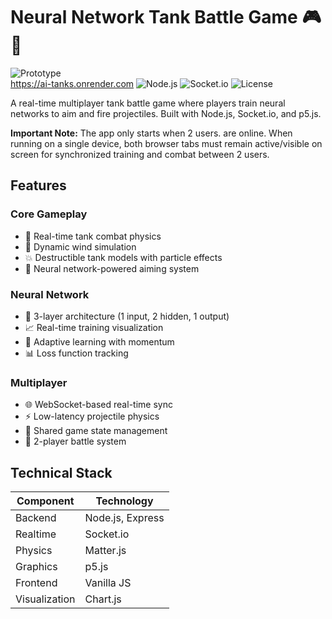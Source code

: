 # Neural Network Tank Battle Game 🎮🤖
![Prototype](https://img.shields.io/badge/status-prototype-blueviolet)
<br>
https://ai-tanks.onrender.com
![Node.js](https://img.shields.io/badge/Node.js-18.x-green)
![Socket.io](https://img.shields.io/badge/Socket.io-4.x-blue)
![License](https://img.shields.io/badge/License-MIT-brightgreen)

A real-time multiplayer tank battle game where players train neural networks to aim and fire projectiles. Built with Node.js, Socket.io, and p5.js.

**Important Note:** The app only starts when 2 users. are online. When running on a single device, both browser tabs must remain active/visible on screen for synchronized training and combat between 2 users.

<!--## Table of Contents
- [Features](#features)
- [Technical Stack](#technical-stack)
- [Installation](#installation)
- [Usage](#usage)
- [Game Mechanics](#game-mechanics)
- [Neural Network](#neural-network)
- [Multiplayer](#multiplayer)
- [License](#license)-->

## Features

### Core Gameplay
- 🔫 Real-time tank combat physics
- 💨 Dynamic wind simulation
- 💥 Destructible tank models with particle effects
- 🎯 Neural network-powered aiming system

### Neural Network
- 🧠 3-layer architecture (1 input, 2 hidden, 1 output)
- 📈 Real-time training visualization
- 🔄 Adaptive learning with momentum
- 📊 Loss function tracking

### Multiplayer
- 🌐 WebSocket-based real-time sync
- ⚡ Low-latency projectile physics
- 🔄 Shared game state management
- 👥 2-player battle system

## Technical Stack

| Component | Technology |
|-----------|------------|
| Backend | Node.js, Express |
| Realtime | Socket.io |
| Physics | Matter.js |
| Graphics | p5.js |
| Frontend | Vanilla JS |
| Visualization | Chart.js |


